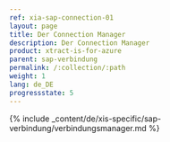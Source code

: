 ```yaml
---
ref: xia-sap-connection-01
layout: page
title: Der Connection Manager
description: Der Connection Manager
product: xtract-is-for-azure
parent: sap-verbindung
permalink: /:collection/:path
weight: 1
lang: de_DE
progressstate: 5
---
```

{% include _content/de/xis-specific/sap-verbindung/verbindungsmanager.md %}
